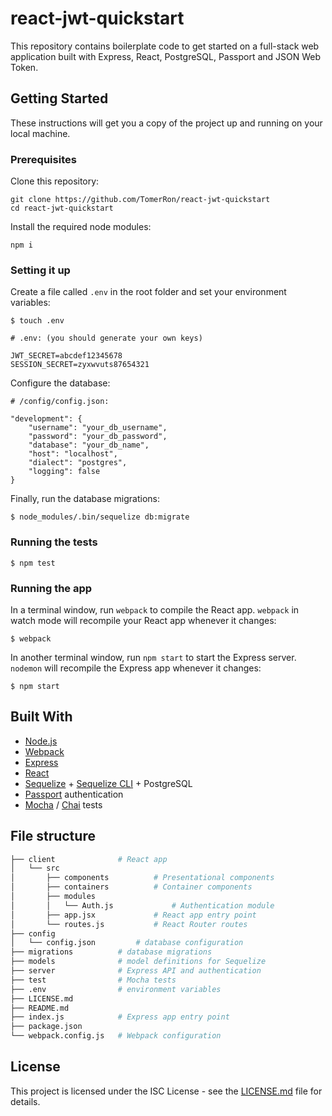 # react-jwt-quickstart

This repository contains boilerplate code to get started on a full-stack web application built with Express, React, PostgreSQL, Passport and JSON Web Token.

## Getting Started

These instructions will get you a copy of the project up and running on your local machine.

### Prerequisites

Clone this repository:

```
git clone https://github.com/TomerRon/react-jwt-quickstart
cd react-jwt-quickstart
```

Install the required node modules:

```
npm i
```

### Setting it up

Create a file called `.env` in the root folder and set your environment variables:

```
$ touch .env
```

```
# .env: (you should generate your own keys)

JWT_SECRET=abcdef12345678
SESSION_SECRET=zyxwvuts87654321
```

Configure the database:

```
# /config/config.json:

"development": {
    "username": "your_db_username",
    "password": "your_db_password",
    "database": "your_db_name",
    "host": "localhost",
    "dialect": "postgres",
    "logging": false
}
```

Finally, run the database migrations:

```
$ node_modules/.bin/sequelize db:migrate
```

### Running the tests

```
$ npm test
```

### Running the app

In a terminal window, run `webpack` to compile the React app. `webpack` in watch mode will recompile your React app whenever it changes:

```
$ webpack
```

In another terminal window, run `npm start` to start the Express server. `nodemon` will recompile the Express app whenever it changes:

```
$ npm start
```

## Built With

* [Node.js](https://nodejs.org)
* [Webpack](https://webpack.js.org/)
* [Express](https://expressjs.com/)
* [React](https://reactjs.org//)
* [Sequelize](https://github.com/sequelize/sequelize) + [Sequelize CLI](https://github.com/sequelize/cli) + PostgreSQL
* [Passport](http://www.passportjs.org/) authentication
* [Mocha](https://mochajs.org/) / [Chai](http://www.chaijs.com/) tests

## File structure

```bash
├── client              # React app
│   └── src
│       ├── components          # Presentational components
│       ├── containers          # Container components
│       ├── modules
│       │   └── Auth.js             # Authentication module
│       ├── app.jsx             # React app entry point
│       └── routes.js           # React Router routes
├── config
│   └── config.json         # database configuration
├── migrations          # database migrations
├── models              # model definitions for Sequelize
├── server              # Express API and authentication
├── test                # Mocha tests
├── .env                # environment variables
├── LICENSE.md
├── README.md
├── index.js            # Express app entry point
├── package.json
└── webpack.config.js   # Webpack configuration
```

## License

This project is licensed under the ISC License - see the [LICENSE.md](LICENSE.md) file for details.
